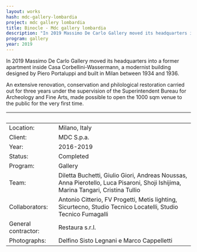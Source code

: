 ```yaml
---
layout: works
hash: mdc-gallery-lombardia
project: mdc gallery lombardia
title: Binocle - Mdc gallery lombardia
description: "In 2019 Massimo De Carlo Gallery moved its headquarters into a former apartment inside Casa Corbellini-Wassermann, a modernist building by Piero Portaluppi."
program: gallery
year: 2019
---
```


In 2019 Massimo De Carlo Gallery moved its headquarters into a former apartment inside Casa Corbellini-Wassermann, a modernist building designed by Piero Portaluppi and built in Milan between 1934 and 1936.

An extensive renovation, conservation and philological restoration carried out for three years under the supervision of the Superintendent Bureau for Archeology and Fine Arts, made possible to open the 1000 sqm venue to the public for the very first time.

|&nbsp;|&nbsp;|
|:----------|:---------------|
| Location: | Milano, Italy                                                                    |
| Client:| MDC S.p.a. |
| Year: | 2016-2019 |
| Status: | Completed |
| Program: | Gallery |
| Team: | Diletta Buchetti, Giulio Giori, Andreas Noussas, Anna Pierotello, Luca Pisaroni, Shoji Ishijima, Marina Tangari, Cristina Tullio |
| Collaborators: | Antonio Citterio, FV Progetti, Metis lighting, Sicurtecno, Studio Tecnico Locatelli, Studio Tecnico Fumagalli |
| General contractor: | Restaura s.r.l. |
| Photographs:        | Delfino Sisto Legnani e Marco Cappelletti |
